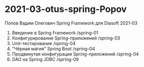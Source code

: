 # 2021-03-otus-spring-Popov
Попов Вадим Олегович
Spring Framework для Diasoft
2021-03

1. Введение в Spring Framework 
  /spring-01
3. Конфигурирование Spring-приложений 
  /spring-03
4. Unit-тестирование
  /spring-04
5. "Чёрная магия" Spring Boot
  /spring-04
7. Продвинутая конфигурация Spring-приложений 
  /spring-04
9. DAO на Spring JDBC
  /spring-09